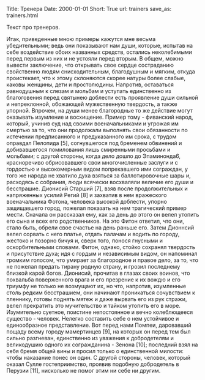 Title: Тренера
Date: 2000-01-01
Short: True
url: trainers
save_as: trainers.html

Текст про тренеров.

Итак, приведенные мною примеры кажутся мне весьма  убедительными;  ведь
они  показывают  нам  души,  которые,  испытав  на  себе  воздействие  обоих
названных средств, остались неколебимыми перед первым из них  и  не  устояли
перед вторым. В общем, можно вывести заключение, что открывать  свое  сердце
состраданию свойственно людям снисходительным, благодушным и мягким,  откуда
проистекает, что к этому  склоняются  скорее  натуры  более  слабые,  каковы
женщины, дети и простолюдины. Напротив, оставаться равнодушным  к  слезам  и
мольбам и уступать единственно из благоговения перед святынею доблести  есть
проявление души сильной и непреклонной, обожающей мужественную твердость,  а
также упорной. Впрочем, на души  менее  благородные  то  же  действие  могут
оказывать изумление и восхищение. Пример тому -  фиванский  народ,  который,
учинив суд над своими военачальниками и угрожая им смертью за  то,  что  они
продолжали  выполнять  свои  обязанности  по   истечении   предписанного   и
предуказанного им срока, с трудом оправдал Пелопида  [5],  согнувшегося  под
бременем обвинений и добивавшегося помилования лишь смиренными  просьбами  и
мольбами; с другой стороны, когда дело дошло  до  Эпаминонда6,  красноречиво
обрисовавшего свои многочисленные заслуги и с гордостью и высокомерным видом
попрекавшего ими сограждан, у того же народа  не  хватило  духа  взяться  за
баллотировочные шары и,  расходясь  с  собрания,  люди  всячески  восхваляли
величие его души и бесстрашие.
     Дионисий Старший [7], взяв после продолжительных и  напряженных  усилий
Регий [8] и захватив в нем вражеского военачальника Фотона, человека высокой
доблести, упорно защищавшего город,  пожелал  показать  на  нем  трагический
пример мести. Сначала он рассказал ему,  как  за  день  до  этого  он  велел
утопить его сына и всех его родственников. На это Фитон  ответил,  что  они,
стало быть, обрели свое счастье на день раньше  его.  Затем  Дионнсий  велел
сорвать с него платье, отдать палачам и водить по городу, жестоко и  позорно
бичуя и, сверх того,  понося  гнусными  и  оскорбительными  словами.  Фитон,
однако, стойко сохранял  твердость  и  присутствие  духа;  идя  с  гордым  и
независимым видом, он напоминал громким голосом, что умирает за  благородное
и правое дело, за то, что не пожелал предать тирану родную страну, и  грозил
последнему близкой карой богов. Дионисий, прочитав в  глазах  своих  воинов,
что похвальба поверженного врага и его презрение к их вождю и его триумфу не
только  не  возмущают  их,  но  что,  напротив,  изумленные   столь   редким
бесстрашием, они начинают проникаться сочувствием к пленнику, готовы поднять
мятеж и даже вырвать его из рук стражи, велел прекратить это мучительство  и
тайком утопить его в море.
     Изумительно  суетное,  поистине  непостоянное  и   вечно   колеблющееся
существо - человек. Нелегко составить себе о нем устойчивое и  единообразное
представление.  Вот  перед  нами  Помпеи,  даровавший  пощаду  всему  городу
мамертинцев [9], на которых он перед тем был сильно  разгневан,  единственно
из уважения к добродетелям и великодушию одного  их  согражданина  -  Зенона
[10]; последний взял на себя бремя общей вины и просил только о единственной
милости: чтобы наказание понес он один. С другой стороны,  человек,  который
оказал Сулле гостеприимство, проявив подобную добродетель  в  Перузии  [11],
нисколько не помог этим ни себе ни другим.